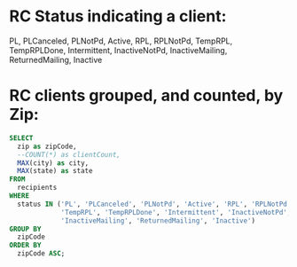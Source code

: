 # RC Status indicating a client:

PL, PLCanceled, PLNotPd, Active, RPL, RPLNotPd, TempRPL, TempRPLDone,
Intermittent, InactiveNotPd, InactiveMailing, ReturnedMailing, Inactive

# RC clients grouped, and counted, by Zip:

```sql
SELECT
  zip as zipCode,
  --COUNT(*) as clientCount,
  MAX(city) as city,
  MAX(state) as state
FROM
  recipients
WHERE
  status IN ('PL', 'PLCanceled', 'PLNotPd', 'Active', 'RPL', 'RPLNotPd',
             'TempRPL', 'TempRPLDone', 'Intermittent', 'InactiveNotPd',
             'InactiveMailing', 'ReturnedMailing', 'Inactive')
GROUP BY
  zipCode
ORDER BY
  zipCode ASC;
